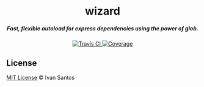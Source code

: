 <h1 align="center">wizard</h1>

<h5 align="center">Fast, flexible autoload for express dependencies using the power of glob.</h5>

<div align="center">
  <a href="http://travis-ci.org/pragmaticivan/wizard">
    <img src="https://secure.travis-ci.org/pragmaticivan/wizard.svg?branch=master" alt="Travis CI" />
  </a>
  <a href="https://coveralls.io/r/pragmaticivan/wizard">
    <img src="http://img.shields.io/coveralls/pragmaticivan/wizard.svg?branch=master&style=flat" alt="Coverage" />
  </a>
</div>

## License

[MIT License](http://pragmaticivan.mit-license.org/) © Ivan Santos